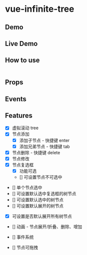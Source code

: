 # vue-infinite-tree

## Demo

## Live Demo

## How to use

```bash

```

## Props

## Events

## Features

- [x] 虚拟滚动 tree
- [x] 节点添加
  - [x] 添加子节点 - 快捷键 enter
  - [x] 添加兄弟节点 - 快捷键 tab
- [x] 节点删除 - 快捷键 delete
- [x] 节点修改
- [x] 节点复选框
  - [x] 功能可选
  - [] 可设置节点不可选中
- [] 单个节点选中
- [] 可设置默认选中复选框的树节点
- [] 可设置默认选中的树节点
- [] 可设置默认展开的树节点
- [x] 可设置是否默认展开所有树节点

- [] 动画 - 节点展开/折叠、删除、增加
- [] 事件系统

- [] 节点可拖拽
